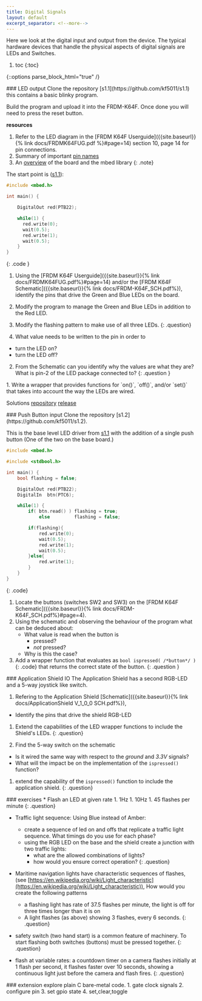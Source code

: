 ```yaml
---
title: Digital Signals
layout: default
excerpt_separator: <!--more-->
---
```

Here we look at the digital input and output from the device.
The typical hardware devices that handle the physical aspects of digital signals are LEDs and Switches.
<!--more-->
1. toc
{:toc}

{::options parse_block_html="true" /}

<section class="exercise">
### LED output
Clone the repository [s1.1](https://github.com/kf5011/s1.1)
this contains a basic blinky program.

Build the program and upload it into the FRDM-K64F.  Once done you will need to press the reset button.

**resources**
  1. Refer to the LED diagram in the [FRDM K64F Userguide]({{site.baseurl}}{% link docs/FRDMK64FUG.pdf %}#page=14) section 10, page 14 for pin connections.
  2. Summary of important [pin names](https://os.mbed.com/teams/Freescale/wiki/frdm-k64f-pinnames)
  3. An [overview](https://os.mbed.com/platforms/FRDM-K64F/) of the board and the mbed library
{: .note}

The start point is ([s1.1](https://github.com/kf5011/s1.1)):
```c
#include <mbed.h>

int main() {

    DigitalOut red(PTB22);

    while(1) {
      red.write(0);
      wait(0.5);
      red.write(1);
      wait(0.5);
    }
}
```
{: .code }

 1. Using the [FRDM K64F Userguide]({{site.baseurl}}{% link docs/FRDMK64FUG.pdf%}#page=14) and/or the [FRDM K64F Schematic]({{site.baseurl}}{% link docs/FRDM-K64F_SCH.pdf%}), identify the pins that drive the Green and Blue LEDs on the board.
 1. Modify the program to manage the Green and Blue LEDs in addition to the Red LED.
 1. Modify the flashing pattern to make use of all three LEDs.
{: .question}

1. What value needs to be written to the pin in order to
 * turn the LED on?
 * turn the LED off?
2. From the Schematic can you identify why the values are what they are?  
<span class="hint">What is pin-2 of the LED package connected to?</span>
{: .question }

<section class="question">
1.  Write a wrapper that provides functions for `on()`, `off()`, and/or `set()` that takes into account the way the LEDs are wired.

Solutions [repository](https://github.com/kf5011/s1.1/tree/49fb2e65d8a468f8521935644b3b49fd8dec96ec) [release](https://github.com/kf5011/s1.1/releases/tag/s1.1)
</section>

</section>

<section class="exercise">
### Push Button input
Clone the repository [s1.2](https://github.com/kf5011/s1.2).

This is the base level LED driver from [s1.1](https://github.com/kf5011/s1.1) with the addition of a single push button (One of the two on the base board.)

```c
#include <mbed.h>

#include <stdbool.h>

int main() {
    bool flashing = false;

    DigitalOut red(PTB22);
    DigitalIn  btn(PTC6);

    while(1) {
        if( btn.read() ) flashing = true;
            else         flashing = false;

        if(flashing){
            red.write(0);
            wait(0.5);
            red.write(1);
            wait(0.5);
        }else{
            red.write(1);
        }
    }
}
```
{: .code}

1. Locate the buttons (switches SW2 and SW3) on the [FRDM K64F Schematic]({{site.baseurl}}{% link docs/FRDM-K64F_SCH.pdf%}#page=4).
2. Using the schematic and observing the behaviour of the program what can be deduced about:
    * What value is read when the button is
        + pressed?
        + _not_ pressed?
    * Why is this the case?
1. Add a wrapper function that evaluates as
  `bool ispressed( /*button*/ )`{: .code}
  that returns the correct state of the button.
{: .question }
</section>

<section class="exercise">
### Application Shield IO
The Application Shield has a second RGB-LED and a 5-way joystick like switch.

1. Refering to the Application Shield [Schematic]({{site.baseurl}}{% link docs/ApplicationShield V_1_0_0 SCH.pdf%}),
  * Identify the pins that drive the shield RGB-LED
1. Extend the capabilities of the LED wrapper functions to include the Shield's LEDs.
{: .question}

1. Find the 5-way switch on the schematic
  * Is it wired the same way with respect to the _ground_ and _3.3V_ signals?
  * What will the impact be on the implementation of the `ispressed()` function?
1. extend the capability of the `ispressed()` function to include the application shield.
  {: .question}

</section>

<section class="exercise">
### exercises
* Flash an LED at given rate
    1. 1Hz
    1. 10Hz
    1. 45 flashes per minute
{: .question}

* Traffic light sequence:  Using Blue instead of Amber:
  * create a sequence of led on and offs that replicate a traffic light sequence.  What timings do you use for each phase?
  * using the RGB LED on the base and the shield create a junction with two traffic lights:
    + what are the allowed combinations of lights?
    + how would you ensure correct operation?
{: .question}


* Maritime navigation lights have characteristic sequences of flashes,
  (see [https://en.wikipedia.org/wiki/Light_characteristic](https://en.wikipedia.org/wiki/Light_characteristic)),
  How would you create the following patterns
  + a flashing light has rate of 37.5 flashes per minute, the light is off for three times longer than it is on
  + A light flashes (as above) showing 3 flashes, every 6 seconds.
{: .question}

* safety switch (two hand start) is a common feature of machinery.  To start flashing both switches (buttons) must be pressed together.
{: .question}

* flash at variable rates:  a countdown timer on a camera flashes initially at 1 flash per second, it flashes faster over 10 seconds, showing a continuous light just before the camera and flash fires.
{: .question}
</section>

<section class="exercise">
### extension
explore plain C bare-metal code.
1. gate clock signals
2. configure pin
3. set gpio state
4. set,clear,toggle
</section>
